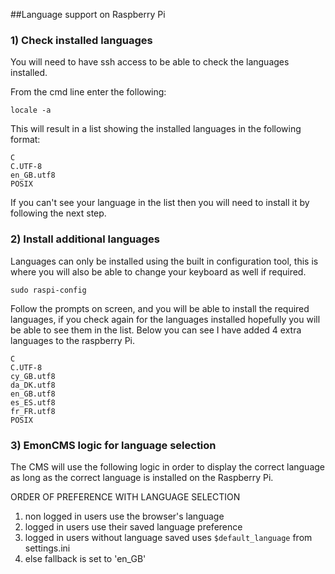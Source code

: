 ##Language support on Raspberry Pi

### 1) Check installed languages

You will need to have ssh access to be able to check the languages installed. 

From the cmd line enter the following:

    locale -a
    
This will result in a list showing the installed languages in the following format:

    C
    C.UTF-8
    en_GB.utf8
    POSIX

If you can't see your language in the list then you will need to install it by following the next step.

### 2) Install additional languages
Languages can only be installed using the built in configuration tool, this is where you will also be able to change your 
keyboard as well if required.

    sudo raspi-config

Follow the prompts on screen, and you will be able to install the required languages, if you check again for the languages
installed hopefully you will be able to see them in the list. Below you can see I have added 4 extra languages to the 
raspberry Pi.

    C
    C.UTF-8
    cy_GB.utf8
    da_DK.utf8
    en_GB.utf8
    es_ES.utf8
    fr_FR.utf8
    POSIX

### 3) EmonCMS logic for language selection

The CMS will use the following logic in order to display the correct language as long as the correct language is installed
on the Raspberry Pi.

ORDER OF PREFERENCE WITH LANGUAGE SELECTION
 1. non logged in users use the browser's language
 2. logged in users use their saved language preference
 3. logged in users without language saved uses `$default_language` from settings.ini
 4. else fallback is set to 'en_GB'

